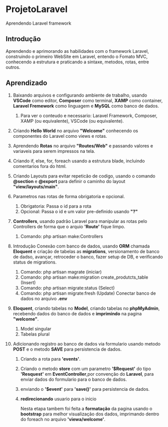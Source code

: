 # ProjetoLaravel
 Aprendendo Laravel framework

 <h2>Introdução</h2>

Aprendendo e aprimorando as habilidades com o framework Laravel, construindo o primeiro WebSite em Laravel, entendo o Fomato MVC, conhecendo a estrutura e praticando a sintaxe, metodos, rotas, entre outros.

<h2>Aprendizado</h2>

1. Baixando arquivos e configurando ambiente de trabalho, usando **VSCode** como editor, **Composer** como terminal, **XAMP** como container, **Laravel Fremework** como linguagem e **MySQL** como banco de dados.

    1. Para ver o conteudo e necessario: Laravel Framework, Composer, XAMP (ou equivalente), VSCode (ou equivalente).

2. Criando **Hello World** no arquivo **"Welcome"** conhecendo os componentes do Laravel como views e rotas.

3. Aprendendo **Rotas** no arquivo **"Routes/Web"** e passando valores e variaveis para serem impressos na tela.

4. Criando if, else, for, foreach usando a estrutura blade, incluindo comentarios fora do html.

5. Criando Layouts para evitar repeticão de codigo, usando o comando **@section** e **@export** para definir o caminho do layout **"view/layouts/main"**.

6. Parametros nas rotas de forma obrigatoria e opcional.
    1. Obrigatoria: Passa o id para a rota
    2. Opcional: Passa o id e um valor pre-definido usando **"?"**

7. **Controllers**, usando padrão Laravel para manipular as rotas pelo Controllers de forma que o arquio **'Route'** fique limpo.
    1. Comando: php artisan make:Controllers

8. Introdução Conexão com banco de dados, usando **ORM** chamada **Eloquent** e criação de tabelas as **migrations**, versionamento de banco de dadso, avançar, retroceder o banco, fazer setup de DB, e verificando status de migrations.
    1. Comando: php artisan magrate (iniciar)
    2. Comando: php artisan make:migration create_produtcts_table (Insert)
    3. Comando: php artisan migrate:status (Select)
    4. Comando: php artisan migrate:fresh (Update)
        Conectar banco de dados no arquivo **.env**

9. **Eloquent**, criando tabelas no **Model**, criando tabelas no **phpMyAdmin**, recebendo dados do banco de dados e **imprimindo** na pagina **"welcome"**.
    1. Model singular
    2. Tabelas plural

10. Adicionando registro ao banco de dados via formulario usando metodo **POST** e o metodo **SAVE** para persistencia de dados.
    1. Criando a rota para **'events'**.
    2. Criando o metodo **store** com um parametro **'$Request'** do tipo **'Resquest'** em **EventController**,por convenção do **Laravel**, para enviar dados do formulario para o banco de dados.
    3. enviando o **'$event'** para **'save()'** para persistencia de dados.
    4. **redirecionando** usuario para o inicio

        Nesta etapa tambem foi feita a **formatação** da pagina usando o **bootstrap** para melhor visualização dos dados, imprimando dentro do foreach no arquivo **'viewa/welcome'**.